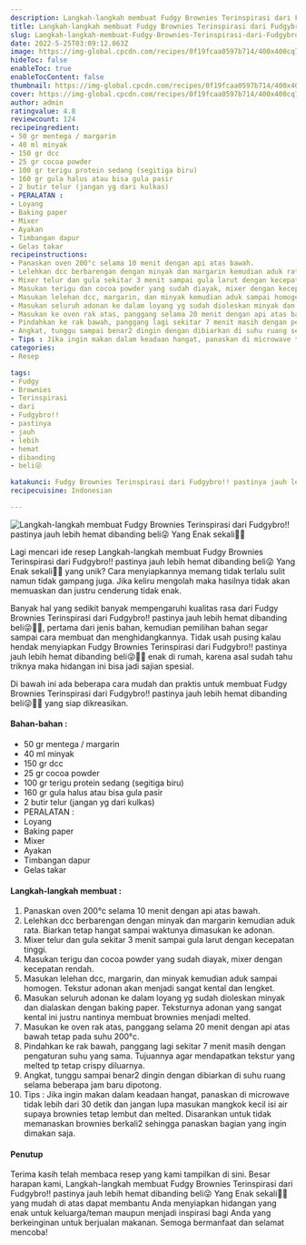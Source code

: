 ```yaml
---
description: Langkah-langkah membuat Fudgy Brownies Terinspirasi dari Fudgybro!! pastinya jauh lebih hemat dibanding beli😜 Yang Enak sekali"
title: Langkah-langkah membuat Fudgy Brownies Terinspirasi dari Fudgybro!! pastinya jauh lebih hemat dibanding beli😜 Yang Enak sekali
slug: Langkah-langkah-membuat-Fudgy-Brownies-Terinspirasi-dari-Fudgybro%21%21-pastinya-jauh-lebih-hemat-dibanding-beli%F0%9F%98%9C-Yang-Enak-sekali
date: 2022-5-25T03:09:12.063Z
image: https://img-global.cpcdn.com/recipes/0f19fcaa0597b714/400x400cq70/photo.jpg
hideToc: false
enableToc: true
enableTocContent: false
thumbnail: https://img-global.cpcdn.com/recipes/0f19fcaa0597b714/400x400cq70/photo.jpg
cover: https://img-global.cpcdn.com/recipes/0f19fcaa0597b714/400x400cq70/photo.jpg
author: admin
ratingvalue: 4.8
reviewcount: 124
recipeingredient:
- 50 gr mentega / margarin
- 40 ml minyak
- 150 gr dcc
- 25 gr cocoa powder
- 100 gr terigu protein sedang (segitiga biru)
- 160 gr gula halus atau bisa gula pasir
- 2 butir telur (jangan yg dari kulkas)
- PERALATAN :
- Loyang
- Baking paper
- Mixer
- Ayakan
- Timbangan dapur
- Gelas takar
recipeinstructions:
- Panaskan oven 200°c selama 10 menit dengan api atas bawah.
- Lelehkan dcc berbarengan dengan minyak dan margarin kemudian aduk rata. Biarkan tetap hangat sampai waktunya dimasukan ke adonan.
- Mixer telur dan gula sekitar 3 menit sampai gula larut dengan kecepatan tinggi.
- Masukan terigu dan cocoa powder yang sudah diayak, mixer dengan kecepatan rendah.
- Masukan lelehan dcc, margarin, dan minyak kemudian aduk sampai homogen. Tekstur adonan akan menjadi sangat kental dan lengket.
- Masukan seluruh adonan ke dalam loyang yg sudah dioleskan minyak dan dialaskan dengan baking paper. Teksturnya adonan yang sangat kental ini justru nantinya membuat brownies menjadi melted.
- Masukan ke oven rak atas, panggang selama 20 menit dengan api atas bawah tetap pada suhu 200°c.
- Pindahkan ke rak bawah, panggang lagi sekitar 7 menit masih dengan pengaturan suhu yang sama. Tujuannya agar mendapatkan tekstur yang melted tp tetap crispy diluarnya.
- Angkat, tunggu sampai benar2 dingin dengan dibiarkan di suhu ruang selama beberapa jam baru dipotong.
- Tips : Jika ingin makan dalam keadaan hangat, panaskan di microwave tidak lebih dari 30 detik dan jangan lupa masukan mangkok kecil isi air supaya brownies tetap lembut dan melted. Disarankan untuk tidak memanaskan brownies berkali2 sehingga panaskan bagian yang ingin dimakan saja.
categories:
- Resep

tags:
- Fudgy
- Brownies
- Terinspirasi
- dari
- Fudgybro!!
- pastinya
- jauh
- lebih
- hemat
- dibanding
- beli😜

katakunci: Fudgy Brownies Terinspirasi dari Fudgybro!! pastinya jauh lebih hemat dibanding beli😜
recipecuisine: Indonesian

---
```


![Langkah-langkah membuat Fudgy Brownies Terinspirasi dari Fudgybro!! pastinya jauh lebih hemat dibanding beli😜 Yang Enak sekali👩‍🍳](https://img-global.cpcdn.com/recipes/0f19fcaa0597b714/400x400cq70/photo.jpg)

Lagi mencari ide resep Langkah-langkah membuat Fudgy Brownies Terinspirasi dari Fudgybro!! pastinya jauh lebih hemat dibanding beli😜 Yang Enak sekali👩‍🍳 yang unik? Cara menyiapkannya memang tidak terlalu sulit namun tidak gampang juga. Jika keliru mengolah maka hasilnya tidak akan memuaskan dan justru cenderung tidak enak.

Banyak hal yang sedikit banyak mempengaruhi kualitas rasa dari Fudgy Brownies Terinspirasi dari Fudgybro!! pastinya jauh lebih hemat dibanding beli😜👩‍🍳, pertama dari jenis bahan, kemudian pemilihan bahan segar sampai cara membuat dan menghidangkannya. Tidak usah pusing kalau hendak menyiapkan Fudgy Brownies Terinspirasi dari Fudgybro!! pastinya jauh lebih hemat dibanding beli😜👩‍🍳 enak di rumah, karena asal sudah tahu triknya maka hidangan ini bisa jadi sajian spesial.

Di bawah ini ada beberapa cara mudah dan praktis untuk membuat Fudgy Brownies Terinspirasi dari Fudgybro!! pastinya jauh lebih hemat dibanding beli😜👩‍🍳 yang siap dikreasikan.

<!--inarticleads1-->

#### Bahan-bahan :

- 50 gr mentega / margarin
- 40 ml minyak
- 150 gr dcc
- 25 gr cocoa powder
- 100 gr terigu protein sedang (segitiga biru)
- 160 gr gula halus atau bisa gula pasir
- 2 butir telur (jangan yg dari kulkas)
- PERALATAN :
- Loyang
- Baking paper
- Mixer
- Ayakan
- Timbangan dapur
- Gelas takar

<!--inarticleads2-->

#### Langkah-langkah membuat :

1. Panaskan oven 200°c selama 10 menit dengan api atas bawah.
1. Lelehkan dcc berbarengan dengan minyak dan margarin kemudian aduk rata. Biarkan tetap hangat sampai waktunya dimasukan ke adonan.
1. Mixer telur dan gula sekitar 3 menit sampai gula larut dengan kecepatan tinggi.
1. Masukan terigu dan cocoa powder yang sudah diayak, mixer dengan kecepatan rendah.
1. Masukan lelehan dcc, margarin, dan minyak kemudian aduk sampai homogen. Tekstur adonan akan menjadi sangat kental dan lengket.
1. Masukan seluruh adonan ke dalam loyang yg sudah dioleskan minyak dan dialaskan dengan baking paper. Teksturnya adonan yang sangat kental ini justru nantinya membuat brownies menjadi melted.
1. Masukan ke oven rak atas, panggang selama 20 menit dengan api atas bawah tetap pada suhu 200°c.
1. Pindahkan ke rak bawah, panggang lagi sekitar 7 menit masih dengan pengaturan suhu yang sama. Tujuannya agar mendapatkan tekstur yang melted tp tetap crispy diluarnya.
1. Angkat, tunggu sampai benar2 dingin dengan dibiarkan di suhu ruang selama beberapa jam baru dipotong.
1. Tips : Jika ingin makan dalam keadaan hangat, panaskan di microwave tidak lebih dari 30 detik dan jangan lupa masukan mangkok kecil isi air supaya brownies tetap lembut dan melted. Disarankan untuk tidak memanaskan brownies berkali2 sehingga panaskan bagian yang ingin dimakan saja.

#### Penutup

Terima kasih telah membaca resep yang kami tampilkan di sini. Besar harapan kami, Langkah-langkah membuat Fudgy Brownies Terinspirasi dari Fudgybro!! pastinya jauh lebih hemat dibanding beli😜 Yang Enak sekali👩‍🍳 yang mudah di atas dapat membantu Anda menyiapkan hidangan yang enak untuk keluarga/teman maupun menjadi inspirasi bagi Anda yang berkeinginan untuk berjualan makanan. Semoga bermanfaat dan selamat mencoba!